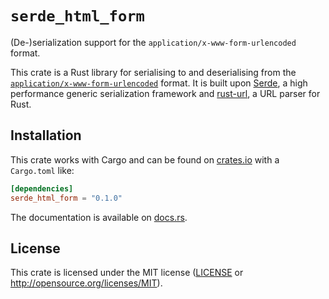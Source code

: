 # `serde_html_form`

(De-)serialization support for the `application/x-www-form-urlencoded` format.

This crate is a Rust library for serialising to and deserialising from
the [`application/x-www-form-urlencoded`][urlencoded] format. It is built
upon [Serde], a high performance generic serialization framework and [rust-url],
a URL parser for Rust.

[rust-url]: https://github.com/servo/rust-url
[Serde]: https://github.com/serde-rs/serde
[urlencoded]: https://url.spec.whatwg.org/#application/x-www-form-urlencoded

## Installation

This crate works with Cargo and can be found on
[crates.io] with a `Cargo.toml` like:

```toml
[dependencies]
serde_html_form = "0.1.0"
```

The documentation is available on [docs.rs].

[crates.io]: https://crates.io/crates/serde_html_form
[docs.rs]: https://docs.rs/serde_html_form

## License

This crate is licensed under the MIT license ([LICENSE](LICENSE) or
http://opensource.org/licenses/MIT).
